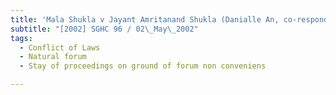 ```yaml
---
title: 'Mala Shukla v Jayant Amritanand Shukla (Danialle An, co-respondent)'
subtitle: "[2002] SGHC 96 / 02\_May\_2002"
tags:
  - Conflict of Laws
  - Natural forum
  - Stay of proceedings on ground of forum non conveniens

---
```


